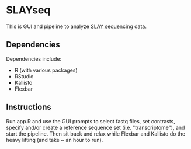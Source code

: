 # SLAYseq
This is GUI and pipeline to analyze <a href="https://www.ncbi.nlm.nih.gov/pmc/articles/PMC5786472/">SLAY sequencing</a> data.

## Dependencies
Dependencies include:

- R (with various packages)
- RStudio
- Kallisto
- Flexbar

## Instructions
Run app.R and use the GUI prompts to select fastq files, set contrasts, specify and/or create a reference sequence set (i.e. "transcriptome"), and start the pipeline. Then sit back and relax while Flexbar and Kallisto do the heavy lifting (and take ~ an hour to run).
